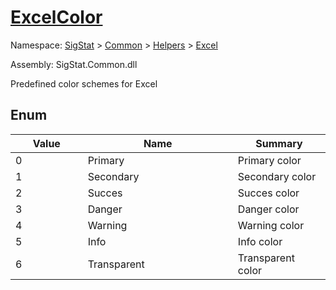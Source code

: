 # [ExcelColor](./ExcelColor.md)
Namespace: [SigStat]() > [Common](./../../README.md) > [Helpers](./../README.md) > [Excel](./README.md)

Assembly: SigStat.Common.dll


Predefined color schemes for Excel

##	Enum

| Value<span><div><a href="#"><img width=225></a></div></span> | Name<div><a href="#"><img width=525></a></div> | Summary<span><div><a href="#"><img width=225></a></div></span> | 
| --- | --- | --- | 
| 0 | Primary | Primary color | 
| 1 | Secondary | Secondary color | 
| 2 | Succes | Succes color | 
| 3 | Danger | Danger color | 
| 4 | Warning | Warning color | 
| 5 | Info | Info color | 
| 6 | Transparent | Transparent color | 


